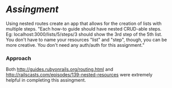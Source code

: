 # _Assingment_
Using nested routes create an app that allows for the creation of lists with multiple steps. "Each how-to guide should have nested CRUD-able steps. Eg: localhost:3000/lists/5/steps/3 should show the 3rd step of the 5th list. You don't have to name your resources "list" and "step", though, you can be more creative. You don't need any auth/auth for this assignment."

### Approach
Both http://guides.rubyonrails.org/routing.html and http://railscasts.com/episodes/139-nested-resources were extremely helpful in completing this assingment.
